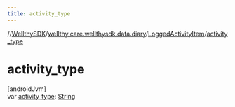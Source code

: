 ```yaml
---
title: activity_type
---
```

//[WellthySDK](../../../index.html)/[wellthy.care.wellthysdk.data.diary](../index.html)/[LoggedActivityItem](index.html)/[activity_type](activity_type.html)



# activity_type



[androidJvm]\
var [activity_type](activity_type.html): [String](https://kotlinlang.org/api/latest/jvm/stdlib/kotlin/-string/index.html)




